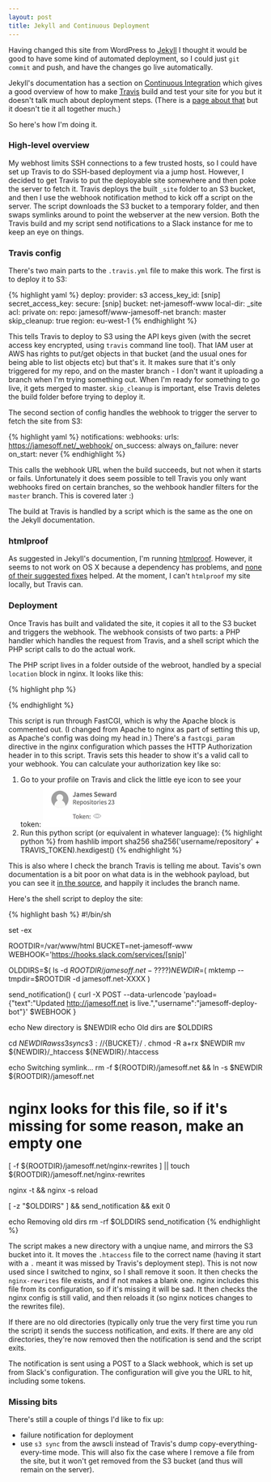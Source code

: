 ```yaml
---
layout: post
title: Jekyll and Continuous Deployment
---
```


Having changed this site from WordPress to [Jekyll](http://jekyllrb.com) I thought it would be good to have some kind of automated deployment, so I could just `git commit` and push, and have the changes go live automatically.

Jekyll's documentation has a section on [Continuous Integration](http://jekyllrb.com/docs/continuous-integration/) which gives a good overview of how to make [Travis](http://travis-ci) build and test your site for you but it doesn't talk much about deployment steps. (There is a [page about that](http://jekyllrb.com/docs/deployment-methods/) but it doesn't tie it all together much.)

So here's how I'm doing it.

### High-level overview

My webhost limits SSH connections to a few trusted hosts, so I could have set up Travis to do SSH-based deployment via a jump host. However, I decided to get Travis to put the deployable site somewhere and then poke the server to fetch it. Travis deploys the built `_site` folder to an S3 bucket, and then I use the webhook notification method to kick off a script on the server. The script downloads the S3 bucket to a temporary folder, and then swaps symlinks around to point the webserver at the new version. Both the Travis build and my script send notifications to a Slack instance for me to keep an eye on things.

### Travis config

There's two main parts to the `.travis.yml` file to make this work. The first is to deploy it to S3:

{% highlight yaml %}
deploy:
  provider: s3
  access_key_id: [snip]
  secret_access_key:
    secure: [snip]
  bucket: net-jamesoff-www
  local-dir: _site
  acl: private
  on:
    repo: jamesoff/www-jamesoff-net
    branch: master
  skip_cleanup: true
  region: eu-west-1
{% endhighlight %}

This tells Travis to deploy to S3 using the API keys given (with the secret access key encrypted, using `travis` command line tool). That IAM user at AWS has rights to put/get objects in that bucket (and the usual ones for being able to list objects etc) but that's it. It makes sure that it's only triggered for my repo, and on the master branch - I don't want it uploading a branch when I'm trying something out. When I'm ready for something to go live, it gets merged to master. `skip_cleanup` is important, else Travis deletes the build folder before trying to deploy it.

The second section of config handles the webhook to trigger the server to fetch the site from S3:

{% highlight yaml %}
notifications:
  webhooks:
    urls: https://jamesoff.net/_webhook/
    on_success: always
    on_failure: never
    on_start: never
{% endhighlight %}

This calls the webhook URL when the build succeeds, but not when it starts or fails. Unfortunately it does seem possible to tell Travis you only want webhooks fired on certain branches, so the wehbook handler filters for the `master` branch. This is covered later :)

The build at Travis is handled by a script which is the same as the one on the Jekyll documentation.

### htmlproof

As suggested in Jekyll's documention, I'm running [htmlproof](https://github.com/gjtorikian/html-proofer). However, it seems to not work on OS X because a dependency has problems, and [none of their suggested fixes](https://github.com/ffi/ffi/issues/461) helped. At the moment, I can't `htmlproof` my site locally, but Travis can.

### Deployment

Once Travis has built and validated the site, it copies it all to the S3 bucket and triggers the webhook. The webhook consists of two parts: a PHP handler which handles the request from Travis, and a shell script which the PHP script calls to do the actual work.

The PHP script lives in a folder outside of the webroot, handled by a special `location` block in nginx. It looks like this:

{% highlight php %}
<?php
    $auth = false;
    $auth_string = '[snip]';

/*
    $headers = apache_request_headers();
    if (!array_key_exists('Authorization', apache_request_headers())) {
        if ($headers['Authorization'] == $auth_string) {
            $auth = true;
        }
    }
*/

    if (array_key_exists('AUTHORIZATION', $_SERVER)) {
        if ($_SERVER['AUTHORIZATION'] == $auth_string) {
            $auth = true;
        }
    }

    if (!$auth) {
        die('Nope.');
    }

    if (!array_key_exists('payload', $_POST)) {
        die('Nope.');
    }

    $payload = json_decode($_POST['payload'], true);
    if ($payload === NULL) {
        die('Nope.');
    }

    if ($payload['branch'] != 'master') {
        die('Nope.');
    }

    if ($payload['status'] == 0) {
        exec("/usr/bin/sudo /usr/local/bin/update-site.sh | logger &");
        echo "OK";
    }
    else {
        echo "OK (NOP)";
    }
?>
{% endhighlight %}

This script is run through FastCGI, which is why the Apache block is commented out. (I changed from Apache to nginx as part of setting this up, as Apache's config was doing my head in.) There's a `fastcgi_param` directive in the nginx configuration which passes the HTTP Authorization header in to this script. Travis sets this header to show it's a valid call to your webhook. You can calculate your authorization key like so:

1. Go to your profile on Travis and click the little eye icon to see your token:
![travis_token](/i/travis_profile.png)
2. Run this python script (or equivalent in whatever language):
{% highlight python %}
from hashlib import sha256
sha256('username/repository' + TRAVIS_TOKEN).hexdigest()
{% endhighlight %}

This is also where I check the branch Travis is telling me about. Tavis's own documentation is a bit poor on what data is in the webhook payload, but you can see it [in the source](https://github.com/travis-ci/travis-core/blob/master/lib/travis/api/v1/webhook/build/finished.rb#L12-L43), and happily it includes the branch name.

Here's the shell script to deploy the site:

{% highlight bash %}
#!/bin/sh

set -ex

ROOTDIR=/var/www/html
BUCKET=net-jamesoff-www
WEBHOOK='https://hooks.slack.com/services/[snip]'

OLDDIRS=$( ls -d ${ROOTDIR}/jamesoff.net-???? )
NEWDIR=$( mktemp --tmpdir=$ROOTDIR -d jamesoff.net-XXXX )

send_notification() {
    curl -X POST --data-urlencode 'payload={"text":"Updated <http://jamesoff.net> is live.","username":"jamesoff-deploy-bot"}' $WEBHOOK
}

echo New directory is $NEWDIR
echo Old dirs are $OLDDIRS

cd $NEWDIR
aws s3 sync s3://${BUCKET}/ .
chmod -R a+rx $NEWDIR
mv ${NEWDIR}/_htaccess ${NEWDIR}/.htaccess

echo Switching symlink...
rm -f ${ROOTDIR}/jamesoff.net && ln -s $NEWDIR ${ROOTDIR}/jamesoff.net

# nginx looks for this file, so if it's missing for some reason, make an empty one
[ -f ${ROOTDIR}/jamesoff.net/nginx-rewrites ] || touch ${ROOTDIR}/jamesoff.net/nginx-rewrites

nginx -t && nginx -s reload

[ -z "$OLDDIRS" ] && send_notification && exit 0

echo Removing old dirs
rm -rf $OLDDIRS
send_notification
{% endhighlight %}

The script makes a new directory with a unqiue name, and mirrors the S3 bucket into it. It moves the `.htaccess` file to the correct name (having it start with a `.` meant it was missed by Travis's deployment step). This is not now used since I switched to nginx, so I shall remove it soon. It then checks the `nginx-rewrites` file exists, and if not makes a blank one. nginx includes this file from its configuration, so if it's missing it will be sad. It then checks the nginx config is still valid, and then reloads it (so nginx notices changes to the rewrites file).

If there are no old directories (typically only true the very first time you run the script) it sends the success notification, and exits. If there are any old directories, they're now removed then the notification is send and the script exits.

The notification is sent using a POST to a Slack webhook, which is set up from Slack's configuration. The configuration will give you the URL to hit, including some tokens.

### Missing bits

There's still a couple of things I'd like to fix up:

* failure notification for deployment
* use `s3 sync` from the awscli instead of Travis's dump copy-everything-every-time mode. This will also fix the case where I remove a file from the site, but it won't get removed from the S3 bucket (and thus will remain on the server).

